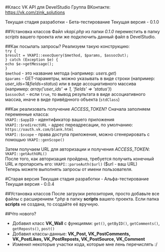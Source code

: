 #Класс VK API для DevelStudio
Группа ВКонтакте: https://vk.com/zink_solutions

Текущая стадия разработки - Бета-тестирование
Текущая версия - 0.1.0

##Установка классов
Файл _vkapi.php_ из папки _0.1.0_ переместить в папку _scripts_ вашего проекта или же подключить данный файл в DevelStudio.  

##Как посылать запросы?
Реализуем такую конструкцию:  
`try {`  
`$result = VKAPI::execQuery($method, $params, $assocOut);`  
`} catch (Exception $e) {`  
`echo $e->getMessage();`  
`}`  
`$method` - это название метода (например: _users.get_)  
`$params` - GET-параметры, можно указывать в виде строки (например: _user_ids=1&fields=status_) или в виде ассоциативного массива (например: _array('user_ids' => 1, 'fields' => 'status')_)  
`$assocOut` - если `true`, то вывод результата в виде ассоциативного массиа, иначе в виде привёднного объекта (`stdClass`)

##Как реализовать получение _ACCESS_TOKEN_?
Сначала заполняем переменные класса:  
`VKAPI::$appID` - идентификатор вашего приложения  
`VKAPI::$redirectURL` - адрес переадресации, по умолчанию: `https://oauth.vk.com/blank.html`  
`VKAPI::$scope` - права доступа приложения, можно сгенерировать с помощью `VKAPI::genScope()`

Затем получаем URL для авторизации и получения _ACCESS_TOKEN_: `VKAPI::getAuthURL()`  
После того, как авторизация пройдена, требуется получить конечный URL и пропарсить его: `VKAPI::parseAuth($url)` ($url - ваш URL)  
Теперь можете выполнять запросы от имени пользователя.

#Старая версия
Текущая стадия разработки - Альфа-тестирование  
Текущая версия - 0.0.4

##Установка классов
После загрузки репозитория, просто добавьте все файлы с расширением _*.php_ в папку **scripts** вашего проекта. Если папка **scripts** не создана, то создайте её вручную.

##Что нового?
- Добавил класс **VK_Wall** с функциями: `get()`, `getByID()`, `getComments()`, `getReposts()`, `post()`
- Добавил классы-данные: **VK_Post, VK_PostComments, VK_PostLikes, VK_PostReposts, VK_PostSource, VK_Comment**
- Изменил некоторые участки кода, которые мне лень перечислять :/
